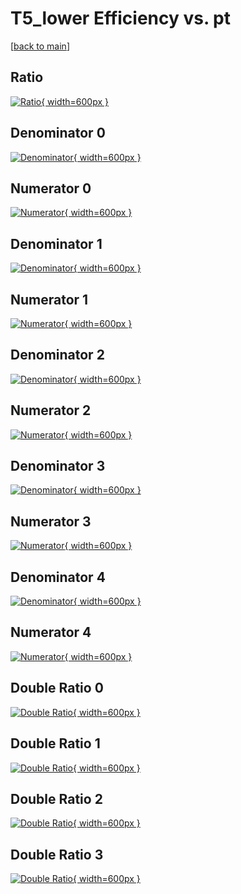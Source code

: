 # T5_lower Efficiency vs. pt

[[back to main](./)]



## Ratio

[![Ratio](../mtv/var/T5_lower_loweta_0_0_eff_pt.png){ width=600px }](../mtv/var/T5_lower_loweta_0_0_eff_pt.pdf)

## Denominator 0

[![Denominator](../mtv/den/T5_lower_loweta_0_0_eff_pt_den0.png){ width=600px }](../mtv/den/T5_lower_loweta_0_0_eff_pt_den0.pdf)

## Numerator 0

[![Numerator](../mtv/num/T5_lower_loweta_0_0_eff_pt_num0.png){ width=600px }](../mtv/num/T5_lower_loweta_0_0_eff_pt_num0.pdf)

## Denominator 1

[![Denominator](../mtv/den/T5_lower_loweta_0_0_eff_pt_den1.png){ width=600px }](../mtv/den/T5_lower_loweta_0_0_eff_pt_den1.pdf)

## Numerator 1

[![Numerator](../mtv/num/T5_lower_loweta_0_0_eff_pt_num1.png){ width=600px }](../mtv/num/T5_lower_loweta_0_0_eff_pt_num1.pdf)

## Denominator 2

[![Denominator](../mtv/den/T5_lower_loweta_0_0_eff_pt_den2.png){ width=600px }](../mtv/den/T5_lower_loweta_0_0_eff_pt_den2.pdf)

## Numerator 2

[![Numerator](../mtv/num/T5_lower_loweta_0_0_eff_pt_num2.png){ width=600px }](../mtv/num/T5_lower_loweta_0_0_eff_pt_num2.pdf)

## Denominator 3

[![Denominator](../mtv/den/T5_lower_loweta_0_0_eff_pt_den3.png){ width=600px }](../mtv/den/T5_lower_loweta_0_0_eff_pt_den3.pdf)

## Numerator 3

[![Numerator](../mtv/num/T5_lower_loweta_0_0_eff_pt_num3.png){ width=600px }](../mtv/num/T5_lower_loweta_0_0_eff_pt_num3.pdf)

## Denominator 4

[![Denominator](../mtv/den/T5_lower_loweta_0_0_eff_pt_den4.png){ width=600px }](../mtv/den/T5_lower_loweta_0_0_eff_pt_den4.pdf)

## Numerator 4

[![Numerator](../mtv/num/T5_lower_loweta_0_0_eff_pt_num4.png){ width=600px }](../mtv/num/T5_lower_loweta_0_0_eff_pt_num4.pdf)

## Double Ratio 0

[![Double Ratio](../mtv/ratio/T5_lower_loweta_0_0_eff_pt_ratio0.png){ width=600px }](../mtv/ratio/T5_lower_loweta_0_0_eff_pt_ratio0.pdf)

## Double Ratio 1

[![Double Ratio](../mtv/ratio/T5_lower_loweta_0_0_eff_pt_ratio1.png){ width=600px }](../mtv/ratio/T5_lower_loweta_0_0_eff_pt_ratio1.pdf)

## Double Ratio 2

[![Double Ratio](../mtv/ratio/T5_lower_loweta_0_0_eff_pt_ratio2.png){ width=600px }](../mtv/ratio/T5_lower_loweta_0_0_eff_pt_ratio2.pdf)

## Double Ratio 3

[![Double Ratio](../mtv/ratio/T5_lower_loweta_0_0_eff_pt_ratio3.png){ width=600px }](../mtv/ratio/T5_lower_loweta_0_0_eff_pt_ratio3.pdf)

